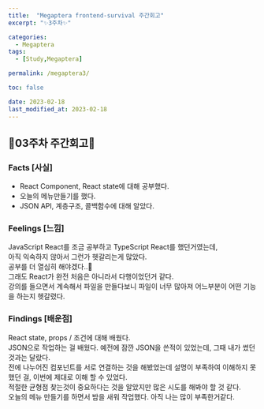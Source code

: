 ```yaml
---
title:  "Megaptera frontend-survival 주간회고"
excerpt: "✨3주차✨"

categories:
  - Megaptera
tags:
  - [Study,Megaptera]

permalink: /megaptera3/

toc: false

date: 2023-02-18
last_modified_at: 2023-02-18
---
```

## 💫03주차 주간회고💫

### Facts [사실]
- React Component, React state에 대해 공부했다.
- 오늘의 메뉴만들기를 했다.
- JSON API, 계층구조, 콜백함수에 대해 알았다.

### Feelings [느낌]
JavaScript React를 조금 공부하고 TypeScript React를 했던거였는데,\
아직 익숙하지 않아서 그런가 헷갈리는게 많았다.\
공부를 더 열심히 해야겠다..🥲\
그래도 React가 완전 처음은 아니라서 다행이었던거 같다.\
강의를 들으면서 계속해서 파일을 만들다보니 파일이 너무 많아져 어느부분이 어떤 기능을 하는지 헷갈렸다.

### Findings [배운점]
React state, props / 조건에 대해 배웠다.\
JSON으로 작업하는 걸 배웠다. 예전에 잠깐 JSON을 쓴적이 있었는데, 그때 내가 썼던 것과는 달랐다.\
전에 나누어진 컴포넌트를 서로 연결하는 것을 해봤었는데 설명이 부족하여 이해하지 못했던 걸, 이번에 제대로 이해 할 수 있었다.\
적절한 균형점 찾는것이 중요하다는 것을 알았지만 많은 시도를 해봐야 할 것 같다.\
오늘의 메뉴 만들기를 하면서 밤을 새워 작업했다. 아직 나는 많이 부족한거같다.



